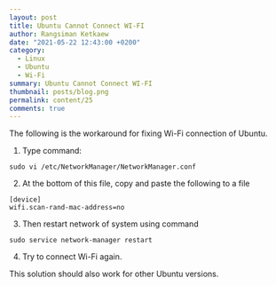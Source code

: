 ```yaml
---
layout: post
title: Ubuntu Cannot Connect WI-FI
author: Rangsiman Ketkaew
date: "2021-05-22 12:43:00 +0200"
category:
  - Linux
  - Ubuntu
  - Wi-Fi
summary: Ubuntu Cannot Connect WI-FI
thumbnail: posts/blog.png
permalink: content/25
comments: true
---
```


The following is the workaround for fixing Wi-Fi connection of Ubuntu. 

1. Type command:
```
sudo vi /etc/NetworkManager/NetworkManager.conf
```

2. At the bottom of this file, copy and paste the following to a file
```
[device] 
wifi.scan-rand-mac-address=no
```

3. Then restart network of system using command
```
sudo service network-manager restart
```

4. Try to connect Wi-Fi again. 

This solution should also work for other Ubuntu versions.
